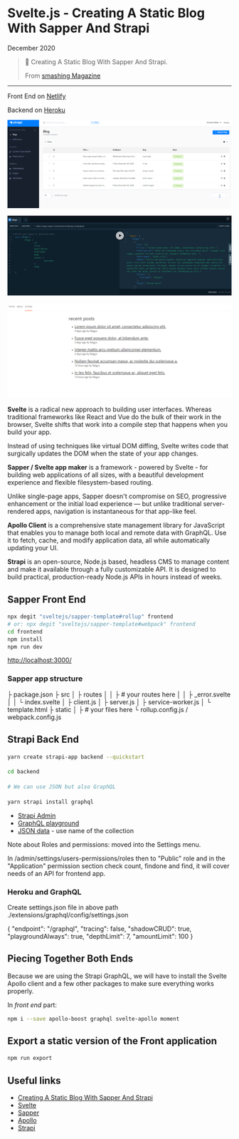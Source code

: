 # Svelte.js - Creating A Static Blog With Sapper And Strapi

December 2020

> 🔨  Creating A Static Blog With Sapper And Strapi.
>
> From [smashing Magazine](https://www.smashingmagazine.com/2020/08/static-blog-sapper-strapi/)

* * *

Front End on [Netlify](https://friendly-beaver-b2c0b1.netlify.app/)

Backend on [Heroku](https://raigyo-sapper-strapi-watch.herokuapp.com/)

![capture](_readme-img/capture-back.png)

![capture](_readme-img/capture-graphql.png)

![capture](_readme-img/capture-front.png)

**Svelte** is a radical new approach to building user interfaces. Whereas traditional frameworks
like React and Vue do the bulk of their work in the browser, Svelte shifts that work into a compile
step that happens when you build your app.

Instead of using techniques like virtual DOM diffing, Svelte writes code that surgically updates
the DOM when the state of your app changes.

**Sapper / Svelte app maker** is a framework - powered by Svelte - for building web applications
of all sizes, with a beautiful development experience and flexible filesystem-based routing.

Unlike single-page apps, Sapper doesn't compromise on SEO, progressive enhancement or the initial
load experience — but unlike traditional server-rendered apps, navigation is instantaneous for
that app-like feel.

**Apollo Client** is a comprehensive state management library for JavaScript that enables you to
manage both local and remote data with GraphQL. Use it to fetch, cache, and modify application
data, all while automatically updating your UI.

**Strapi** is an open-source, Node.js based, headless CMS to manage content and make it available
through a fully customizable API. It is designed to build practical, production-ready Node.js APIs
in hours instead of weeks.

## Sapper Front End

````bash
npx degit "sveltejs/sapper-template#rollup" frontend
# or: npx degit "sveltejs/sapper-template#webpack" frontend
cd frontend
npm install
npm run dev
````

[http://localhost:3000/](http://localhost:3000/)

### Sapper app structure

├ package.json
├ src
│ ├ routes
│ │ ├ # your routes here
│ │ ├ _error.svelte
│ │ └ index.svelte
│ ├ client.js
│ ├ server.js
│ ├ service-worker.js
│ └ template.html
├ static
│ ├ # your files here
└ rollup.config.js / webpack.config.js

## Strapi Back End

````bash
yarn create strapi-app backend --quickstart

cd backend

# We can use JSON but also GraphQL

yarn strapi install graphql
````

- [Strapi Admin](http://localhost:1337/admin)
- [GraphQL playground](http://localhost:1337/graphql)
- [JSON data](http://localhost:1337/Blogs) - use name of the collection

Note about Roles and permissions: moved into the Settings menu.

In /admin/settings/users-permissions/roles then to "Public" role and in the "Application" permission
section check count, findone and find, it will cover needs of an API for frontend app.

### Heroku and GraphQL

 Create settings.json file in above path ./extensions/graphql/config/settings.json

{
  "endpoint": "/graphql",
  "tracing": false,
  "shadowCRUD": true,
  "playgroundAlways": true,
  "depthLimit": 7,
  "amountLimit": 100
}

## Piecing Together Both Ends

Because we are using the Strapi GraphQL, we will have to install the Svelte Apollo client and a few other packages to make sure everything works properly.

In *front end* part:

````bash
npm i --save apollo-boost graphql svelte-apollo moment
````

## Export a static version of the Front application

````bash
npm run export
````


## Useful links

- [Creating A Static Blog With Sapper And Strapi](https://www.smashingmagazine.com/2020/08/static-blog-sapper-strapi/)
- [Svelte](https://svelte.dev/)
- [Sapper](https://sapper.svelte.dev/)
- [Apollo](https://www.apollographql.com/)
- [Strapi](https://strapi.io/)